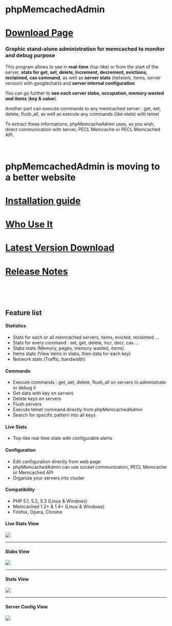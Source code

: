 # phpMemcachedAdmin #


# [Download Page](http://blog.elijaa.org/index.php?pages/phpMemcachedAdmin-Download) #

### Graphic stand-alone administration for memcached to monitor and debug purpose ###

This program allows to see in **real-time** (top-like) or from the start of the server, **stats for get, set, delete, increment, decrement, evictions, reclaimed, cas command**, as well as **server stats** (network, items, server version) with googlecharts and  **server internal configuration**

You can go further to **see each server slabs, occupation, memory wasted and items** (**key & value**).

Another part can execute commands to any memcached server : get, set, delete, flush\_all, as well as execute any commands (like stats) with telnet

To extract these informations, phpMemcacheAdmin uses, as you wish, direct communication with server, PECL Memcache or PECL Memcached API.
<br><br><br>
<h1>phpMemcachedAdmin is moving to a better website</h1>

<h1><a href='http://blog.elijaa.org/index.php?pages/phpMemcachedAdmin-Installation-Guide'>Installation guide</a></h1>

<h1><a href='http://blog.elijaa.org/index.php?pages/phpMemcachedAdmin-Who-use-it'>Who Use It</a></h1>

<h1><a href='http://blog.elijaa.org/index.php?pages/phpMemcachedAdmin-Download'>Latest Version Download</a></h1>

<h1><a href='http://blog.elijaa.org/index.php?pages/phpMemcachedAdmin-Release-Notes-and-Roadmap'>Release Notes</a></h1>
<br><br><br>
<h2>Feature list</h2>

<h4>Statistics</h4>
<ul><li>Stats for each or all memcached servers, items, evicted, reclaimed ...<br>
</li><li>Stats for every command : set, get, delete, incr, decr, cas ...<br>
</li><li>Slabs stats (Memory, pages, memory wasted, items)<br>
</li><li>Items stats (View items in slabs, then data for each key)<br>
</li><li>Network stats (Traffic, bandwidth)</li></ul>

<h4>Commands</h4>
<ul><li>Execute commands : get, set, delete, flush_all on servers to administrate or debug it<br>
</li><li>Get data with key on servers<br>
</li><li>Delete keys on servers<br>
</li><li>Flush servers<br>
</li><li>Execute telnet command directly from phpMemcachedAdmin<br>
</li><li>Search for specific pattern into all keys</li></ul>

<h4>Live Stats</h4>
<ul><li>Top-like real time stats with configurable alerts</li></ul>


<h4>Configuration</h4>
<ul><li>Edit configuration directly from web page<br>
</li><li>phpMemcachedAdmin can use socket communication, PECL Memcache or Memcached API<br>
</li><li>Organize your servers into cluster</li></ul>

<h4>Compatibility</h4>
<ul><li>PHP 5.1, 5.2, 5.3 (Linux & Windows)<br>
</li><li>Memcached 1.2+ & 1.4+ (Linux & Windows)<br>
</li><li>Firefox, Opera, Chrome</li></ul>

<h4>Live Stats View</h4>

<img src='http://blog.elijaa.org/public/phpmemcachedadmin-1.2.0_livestats.png' />

<hr />

<h4>Slabs View</h4>

<img src='http://blog.elijaa.org/public/phpmemcachedadmin-1.2.0_slabs.png' />

<hr />

<h4>Stats View</h4>

<img src='http://blog.elijaa.org/public/phpmemcachedadmin-1.2.0_stats.png' />

<hr />

<h4>Server Config View</h4>

<img src='http://blog.elijaa.org/public/phpmemcachedadmin-1.2.0_server.png' />